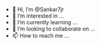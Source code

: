 - 👋 Hi, I’m @Sankar7jr
- 👀 I’m interested in ...
- 🌱 I’m currently learning ...
- 💞️ I’m looking to collaborate on ...
- 📫 How to reach me ...

<!---
Sankar7jr/Sankar7jr is a ✨ special ✨ repository because its `README.md` (this file) appears on your GitHub profile.
You can click the Preview link to take a look at your changes.
--->
